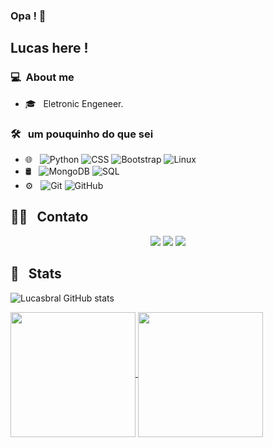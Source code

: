 ### Opa ! 👋

## Lucas here !

### 💻 &nbsp;About me

- 🎓 &nbsp; Eletronic Engeneer.


### 🛠 &nbsp; um pouquinho do que sei

- 🌐 &nbsp;
  ![Python](https://img.shields.io/badge/-python-333333?style=flat&logo=python)
  ![CSS](https://img.shields.io/badge/-CSS-333333?style=flat&logo=CSS3&logoColor=1572B6)
  ![Bootstrap](https://img.shields.io/badge/-Bootstrap-333333?style=flat&logo=bootstrap&logoColor=563D7C)
  ![Linux](https://img.shields.io/badge/-Linux-333333?style=flat&logo=linux&logoColor=563D7C)
- 🛢 &nbsp;
  ![MongoDB](https://img.shields.io/badge/-MongoDB-333333?style=flat&logo=mongodb)
  ![SQL](https://img.shields.io/badge/-SQL-333333?style=flat&logo=SQL)
- ⚙️ &nbsp;
  ![Git](https://img.shields.io/badge/-Git-333333?style=flat&logo=git)
  ![GitHub](https://img.shields.io/badge/-GitHub-333333?style=flat&logo=github)
 

##  🤝🏻 &nbsp; Contato

<p align="center">
<a href="https://lucasbral.github.io/"><img src="https://img.shields.io/badge/-https://lucasbral.github.io/-3423A6?style=flat-square&logo=Google-Chrome&logoColor=white"/></a>
<a href="https://www.linkedin.com/in/lucasbral/"><img src="https://img.shields.io/badge/-Lucas%20Sobral-0077B5?style=flat-square&logo=Linkedin&logoColor=white"/></a>
<a href="mailto:lucasdecarvalhosobral@gmail.com"><img src="https://img.shields.io/badge/-lucasdecarvalhosobral@gmail.com-D14836?style=flat-square&logo=Gmail&logoColor=white"/></a>

## 🔧 &nbsp; Stats

  ![Lucasbral GitHub stats](https://github-readme-stats.vercel.app/api?username=lucasbral&show_icons=true&theme=radical)


  <a href="https://github.com/lucasbral/github-readme-stats">
  <img height=200 align="center" src="https://github-readme-stats.vercel.app/api?username=lucasbral&show_icons=true&theme=radical" />
</a>
<a href="https://github.com/lucasbral/convoychat">
  <img height=200 align="center" src="https://github-readme-stats.vercel.app/api/top-langs?username=lucasbral&layout=compact&langs_count=8&card_width=320&theme=radical" />
</a>
